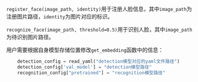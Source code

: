 
`register_face(image_path, identity)`用于注册人脸信息，其中`image_path`为注册图片路径，`identity`为图片对应的标识。

`recognize_face(image_path, threshold=0.5)`用于识别人脸，其中`image_path`为待识别图片路径。

用户需要根据自身模型存储位置修改`get_embedding`函数中的信息：
````python
    detection_config = read_yaml("detection模型对应的yaml文件路径")
    detection_config['val_model'] = "detection模型路径"
    recognition_config["pretrained"] = "recognition模型路径"
````